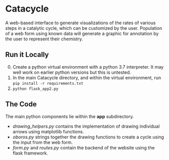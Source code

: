 # Catacycle
A web-based interface to generate visualizations of the rates of various steps in a catalytic cycle, which can be customized by the user. Population of a web form using known data will generate a graphic for annotation by the user to represent their chemistry.

## Run it Locally
0. Create a python virtual environment with a python 3.7 interpreter. It may well work on earlier python versions but this is untested. 
1. In the main Catacycle directory, and within the virtual environment, run `pip install -r requirements.txt`
2. `python flask_app2.py`

## The Code
The main python components lie within the **app** subdirectory.  

- *drawing_helpers.py* contains the implementation of drawing individual arrows using matplotlib functions. 
- *oboros.py* strings together the drawing functions to create a cycle using the input from the web form.  
- *form.py* and *routes.py* contain the backend of the website using the flask framework.
